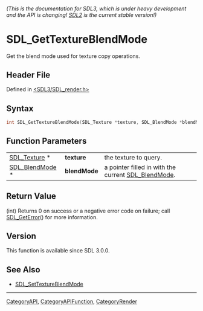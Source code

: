 ###### (This is the documentation for SDL3, which is under heavy development and the API is changing! [SDL2](https://wiki.libsdl.org/SDL2/) is the current stable version!)
# SDL_GetTextureBlendMode

Get the blend mode used for texture copy operations.

## Header File

Defined in [<SDL3/SDL_render.h>](https://github.com/libsdl-org/SDL/blob/main/include/SDL3/SDL_render.h)

## Syntax

```c
int SDL_GetTextureBlendMode(SDL_Texture *texture, SDL_BlendMode *blendMode);
```

## Function Parameters

|                                  |               |                                                                      |
| -------------------------------- | ------------- | -------------------------------------------------------------------- |
| [SDL_Texture](SDL_Texture) *     | **texture**   | the texture to query.                                                |
| [SDL_BlendMode](SDL_BlendMode) * | **blendMode** | a pointer filled in with the current [SDL_BlendMode](SDL_BlendMode). |

## Return Value

(int) Returns 0 on success or a negative error code on failure; call
[SDL_GetError](SDL_GetError)() for more information.

## Version

This function is available since SDL 3.0.0.

## See Also

- [SDL_SetTextureBlendMode](SDL_SetTextureBlendMode)

----
[CategoryAPI](CategoryAPI), [CategoryAPIFunction](CategoryAPIFunction), [CategoryRender](CategoryRender)

